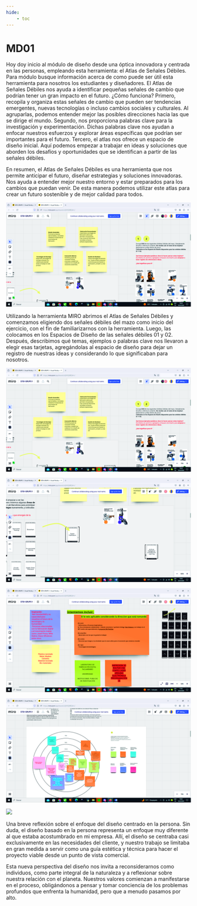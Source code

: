 ```yaml
---
hide:
    - toc
---
```


# MD01

Hoy doy inicio al módulo de diseño desde una óptica innovadora y centrada en las personas, empleando esta herramienta: el Atlas de Señales Débiles.
Para módulo busque información acerca de como puede ser útil esta herramienta para nosotros los estudiantes y diseñadores. 
El Atlas de Señales Débiles nos ayuda a identificar pequeñas señales de cambio que podrían tener un gran impacto en el futuro. ¿Cómo funciona?
Primero, recopila y organiza estas señales de cambio que pueden ser tendencias emergentes, nuevas tecnologías o incluso cambios sociales y culturales. Al agruparlas, podemos entender mejor las posibles direcciones hacia las que se dirige el mundo.
Segundo, nos proporciona palabras clave para la investigación y experimentación. Dichas palabras clave nos ayudan a enfocar nuestros esfuerzos y explorar áreas específicas que podrían ser importantes para el futuro. 
Tercero, el atlas nos ofrece un espacio de diseño inicial. Aquí podemos empezar a trabajar en ideas y soluciones que aborden los desafíos y oportunidades que se identifican a partir de las señales débiles.

En resumen, el Atlas de Señales Débiles es una herramienta que nos permite anticipar el futuro, diseñar estrategias y soluciones innovadoras. Nos ayuda a entender mejor nuestro entorno y estar preparados para los cambios que puedan venir. De esta manera podemos utilizar este atlas para crear un futuro sostenible y de mejor calidad para todos.

![](../images/dis01.jpg)

Utilizando la herramienta MIRO abrimos el Atlas de Señales Débiles y comenzamos eligiendo dos señales débiles del mazo como inicio del ejercicio, con el fin de familiarizarnos con la herramienta. 
Luego, las colocamos en los Espacios de Diseño de las señales débiles 01 y 02.
Después, describimos qué temas, ejemplos o palabras clave nos llevaron a elegir esas tarjetas, agregándolas al espacio de diseño para dejar un registro de nuestras ideas y considerando lo que significaban para nosotros.

![](../images/dis01.jpg)


![](../images/dis02.jpg)


![](../images/dis03.jpg)

![](../images/dis04.jpg)

![](../images/dis05.jpg)



Una breve reflexión sobre el enfoque del diseño centrado en la persona. Sin duda, el diseño basado en la persona representa un enfoque muy diferente al que estaba acostumbrado en mi empresa. Allí, el diseño se centraba casi exclusivamente en las necesidades del cliente, y nuestro trabajo se limitaba en gran medida a servir como una guía estética y técnica para hacer el proyecto viable desde un punto de vista comercial.

Esta nueva perspectiva del diseño nos invita a reconsiderarnos como individuos, como parte integral de la naturaleza y a reflexionar sobre nuestra relación con el planeta. Nuestros valores comienzan a manifestarse en el proceso, obligándonos a pensar y tomar conciencia de los problemas profundos que enfrenta la humanidad, pero que a menudo pasamos por alto.


